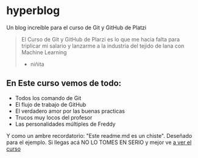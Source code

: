 # hyperblog
Un blog increíble para el curso de Git y GitHub de Platzi 
>El Curso de Git y GitHub de Plarzi es lo que me hacia falta para triplicar mi salario y lanzarme a la industria del tejido de lana con Machine Learning
> - niñita

## En Este curso vemos de todo:
* Todos los comando de Git
* El flujo de trabajo de GitHub
* El verdadero amor por las buenas practicas
* Trucos muy locos del profesor
* Las personalidades múltiples de Freddy

Y como un ambre recordatorio: "Este readme.md es un chiste". Deseñado para el ejemplo. Si llegas acá NO LO TOMES EN SERIO y mejor ve [a ver el curso](https://platzi.com/cursos/git-github/ "a ver el curo")